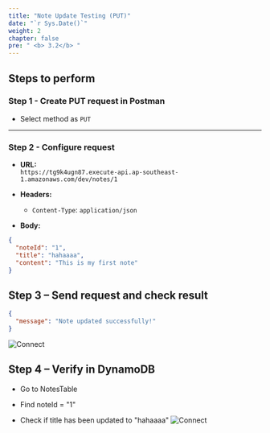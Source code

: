 ```yaml
---
title: "Note Update Testing (PUT)"
date: "`r Sys.Date()`"
weight: 2
chapter: false
pre: " <b> 3.2</b> "
---
```


## Steps to perform

### Step 1 - Create PUT request in Postman
- Select method as `PUT`

---

### Step 2 - Configure request
- **URL:**  
  `https://tg9k4ugn87.execute-api.ap-southeast-1.amazonaws.com/dev/notes/1`

- **Headers:**
  - `Content-Type`: `application/json`

- **Body:**
```json
{
  "noteId": "1",
  "title": "hahaaaa",
  "content": "This is my first note"
}
```
## Step 3 – Send request and check result
```json
{
  "message": "Note updated successfully!"
}
```
![Connect](/images/3.connect/24.png)

## Step 4 – Verify in DynamoDB
- Go to NotesTable

- Find noteId = "1"

- Check if title has been updated to "hahaaaa"
![Connect](/images/3.connect/25.png)